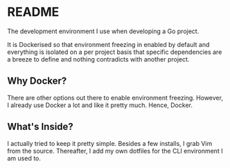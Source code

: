 # README

The development environment I use when developing a Go project.

It is Dockerised so that environment freezing in enabled by default and everything is isolated on a per project basis that specific dependencies are a breeze to define and nothing contradicts with another project.

## Why Docker?

There are other options out there to enable environment freezing. However, I already use Docker a lot and like it pretty much. Hence, Docker.

## What's Inside?

I actually tried to keep it pretty simple. Besides a few installs, I grab Vim from the source. Thereafter, I add my own dotfiles for the CLI environment I am used to.